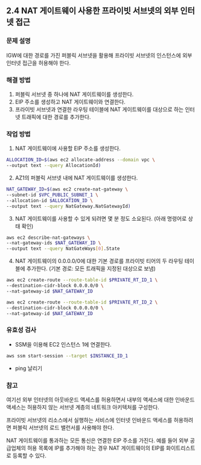 ## 2.4 NAT 게이트웨이 사용한 프라이빗 서브넷의 외부 인터넷 접근

### 문제 설명

IGW에 대한 경로를 가진 퍼블릭 서브넷을 활용해 프라이빗 서브넷의 인스턴스에 외부 인터넷 접근을 허용해야 한다.

### 해결 방법

1. 퍼블릭 서브넷 중 하나에 NAT 게이트웨이를 생성한다.
2. EIP 주소를 생성하고 NAT 게이트웨이와 연결한다.
3. 프라이빗 서브넷과 연결한 라우팅 테이블에 NAT 게이트웨이를 대상으로 하는 인터넷 트래픽에 대한 경로를 추가한다.

### 작업 방법

1. NAT 게이트웨이에 사용할 EIP 주소를 생성한다.

```bash
ALLOCATION_ID=$(aws ec2 allocate-address --domain vpc \
--output text --query AllocationId)
```

2. AZ1의 퍼블릭 서브넷 내에 NAT 게이트웨이를 생성한다.

```bash
NAT_GATEWAY_ID=$(aws ec2 create-nat-gateway \
--subnet-id $VPC_PUBLIC_SUBNET_1 \
--allocation-id $ALLOCATION_ID \
--output text --query NatGateway.NatGatewayId)
```

3. NAT 게이트웨이를 사용할 수 있게 되려면 몇 분 정도 소요된다. (아래 명령어로 상태 확인)

```bash
aws ec2 describe-nat-gateways \
--nat-gateway-ids $NAT_GATEWAY_ID \
--output text --query NatGateWays[0].State
```

4. NAT 게이트웨이의 0.0.0.0/0에 대한 기본 경로를 프라이빗 티어의 두 라우팅 테이블에 추가한다. (기본 경로: 모든 트래픽을 지정된 대상으로 보냄)

```bash
aws ec2 create-route --route-table-id $PRIVATE_RT_ID_1 \
--destination-cidr-block 0.0.0.0/0 \
--nat-gateway-id $NAT_GATEWAY_ID

aws ec2 create-route --route-table-id $PRIVATE_RT_ID_2 \
--destination-cidr-block 0.0.0.0/0 \
--nat-gateway-id $NAT_GATEWAY_ID
```

### 유효성 검사

- SSM을 이용해 EC2 인스턴스 1에 연결한다.

```bash
aws ssm start-session --target $INSTANCE_ID_1
```

- ping 날리기

### 참고

여기선 외부 인터넷의 아웃바운드 액세스를 허용하면서 내부의 액세스에 대한 인바운드 액세스는 허용하지 않는 서브넷 계층의 네트워크 아키텍처를 구성한다.

프라이빗 서브넷의 리소스에서 실행하는 서비스에 인터넷 인바운드 액세스를 허용하려면 퍼블릭 서브넷의 로드 밸런서를 사용해야 한다.

NAT 게이트웨이를 통과하는 모든 통신은 연결한 EIP 주소를 가진다.
예를 들어 외부 공급업체의 허용 목록에 IP를 추가해야 하는 경우 NAT 게이트웨이의 EIP를 화이트리스트로 등록할 수 있다.
